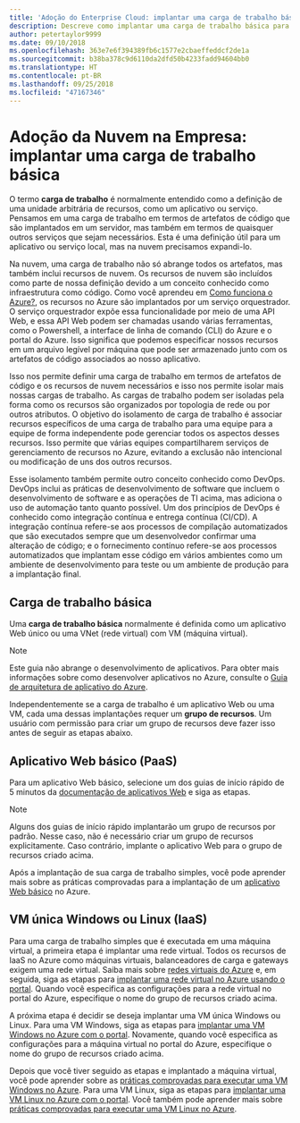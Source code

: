 ```yaml
---
title: 'Adoção do Enterprise Cloud: implantar uma carga de trabalho básica'
description: Descreve como implantar uma carga de trabalho básica para o Azure
author: petertaylor9999
ms.date: 09/10/2018
ms.openlocfilehash: 363e7e6f394389fb6c1577e2cbaeffeddcf2de1a
ms.sourcegitcommit: b38ba378c9d6110da2dfd50b4233fadd94604bb0
ms.translationtype: HT
ms.contentlocale: pt-BR
ms.lasthandoff: 09/25/2018
ms.locfileid: "47167346"
---
```

# <a name="enterprise-cloud-adoption-deploy-a-basic-workload"></a>Adoção da Nuvem na Empresa: implantar uma carga de trabalho básica

O termo **carga de trabalho** é normalmente entendido como a definição de uma unidade arbitrária de recursos, como um aplicativo ou serviço. Pensamos em uma carga de trabalho em termos de artefatos de código que são implantados em um servidor, mas também em termos de quaisquer outros serviços que sejam necessários. Esta é uma definição útil para um aplicativo ou serviço local, mas na nuvem precisamos expandi-lo.

Na nuvem, uma carga de trabalho não só abrange todos os artefatos, mas também inclui recursos de nuvem. Os recursos de nuvem são incluídos como parte de nossa definição devido a um conceito conhecido como infraestrutura como código. Como você aprendeu em [Como funciona o Azure?](../getting-started/what-is-azure.md), os recursos no Azure são implantados por um serviço orquestrador. O serviço orquestrador expõe essa funcionalidade por meio de uma API Web, e essa API Web podem ser chamadas usando várias ferramentas, como o Powershell, a interface de linha de comando (CLI) do Azure e o portal do Azure. Isso significa que podemos especificar nossos recursos em um arquivo legível por máquina que pode ser armazenado junto com os artefatos de código associados ao nosso aplicativo.

Isso nos permite definir uma carga de trabalho em termos de artefatos de código e os recursos de nuvem necessários e isso nos permite isolar mais nossas cargas de trabalho. As cargas de trabalho podem ser isoladas pela forma como os recursos são organizados por topologia de rede ou por outros atributos. O objetivo do isolamento de carga de trabalho é associar recursos específicos de uma carga de trabalho para uma equipe para a equipe de forma independente pode gerenciar todos os aspectos desses recursos. Isso permite que várias equipes compartilharem serviços de gerenciamento de recursos no Azure, evitando a exclusão não intencional ou modificação de uns dos outros recursos.

Esse isolamento também permite outro conceito conhecido como DevOps. DevOps inclui as práticas de desenvolvimento de software que incluem o desenvolvimento de software e as operações de TI acima, mas adiciona o uso de automação tanto quanto possível. Um dos princípios de DevOps é conhecido como integração contínua e entrega contínua (CI/CD). A integração contínua refere-se aos processos de compilação automatizados que são executados sempre que um desenvolvedor confirmar uma alteração de código; e o fornecimento contínuo refere-se aos processos automatizados que implantam esse código em vários ambientes como um ambiente de desenvolvimento para teste ou um ambiente de produção para a implantação final.

## <a name="basic-workload"></a>Carga de trabalho básica

Uma **carga de trabalho básica** normalmente é definida como um aplicativo Web único ou uma VNet (rede virtual) com VM (máquina virtual). 

> [!NOTE]
> Este guia não abrange o desenvolvimento de aplicativos. Para obter mais informações sobre como desenvolver aplicativos no Azure, consulte o [Guia de arquitetura de aplicativo do Azure](/azure/architecture/guide/).

Independentemente se a carga de trabalho é um aplicativo Web ou uma VM, cada uma dessas implantações requer um **grupo de recursos**. Um usuário com permissão para criar um grupo de recursos deve fazer isso antes de seguir as etapas abaixo.

## <a name="basic-web-application-paas"></a>Aplicativo Web básico (PaaS)

Para um aplicativo Web básico, selecione um dos guias de início rápido de 5 minutos da [documentação de aplicativos Web](/azure/app-service?toc=/azure/architecture/cloud-adoption-guide/toc.json) e siga as etapas. 

> [!NOTE]
> Alguns dos guias de início rápido implantarão um grupo de recursos por padrão. Nesse caso, não é necessário criar um grupo de recursos explicitamente. Caso contrário, implante o aplicativo Web para o grupo de recursos criado acima.

Após a implantação de sua carga de trabalho simples, você pode aprender mais sobre as práticas comprovadas para a implantação de um [aplicativo Web básico](/azure/architecture/reference-architectures/app-service-web-app/basic-web-app?toc=/azure/architecture/cloud-adoption-guide/toc.json) no Azure.

## <a name="single-windows-or-linux-vm-iaas"></a>VM única Windows ou Linux (IaaS)

Para uma carga de trabalho simples que é executada em uma máquina virtual, a primeira etapa é implantar uma rede virtual. Todos os recursos de IaaS no Azure como máquinas virtuais, balanceadores de carga e gateways exigem uma rede virtual. Saiba mais sobre [redes virtuais do Azure](/azure/virtual-network/virtual-networks-overview?toc=/azure/architecture/cloud-adoption-guide/toc.json) e, em seguida, siga as etapas para [implantar uma rede virtual no Azure usando o portal](/azure/virtual-network/quick-create-portal?toc=/azure/architecture/cloud-adoption-guide/toc.json). Quando você especifica as configurações para a rede virtual no portal do Azure, especifique o nome do grupo de recursos criado acima.

A próxima etapa é decidir se deseja implantar uma VM única Windows ou Linux. Para uma VM Windows, siga as etapas para [implantar uma VM Windows no Azure com o portal](/azure/virtual-machines/windows/quick-create-portal?toc=/azure/architecture/cloud-adoption-guide/toc.json). Novamente, quando você especifica as configurações para a máquina virtual no portal do Azure, especifique o nome do grupo de recursos criado acima.

Depois que você tiver seguido as etapas e implantado a máquina virtual, você pode aprender sobre as [práticas comprovadas para executar uma VM Windows no Azure](/azure/architecture/reference-architectures/virtual-machines-windows/single-vm?toc=/azure/architecture/cloud-adoption-guide/toc.json). Para uma VM Linux, siga as etapas para [implantar uma VM Linux no Azure com o portal](/azure/virtual-machines/linux/quick-create-portal?toc=/azure/architecture/cloud-adoption-guide/toc.json). Você também pode aprender mais sobre [práticas comprovadas para executar uma VM Linux no Azure](/azure/architecture/reference-architectures/virtual-machines-linux/single-vm?toc=/azure/architecture/cloud-adoption-guide/toc.json).
